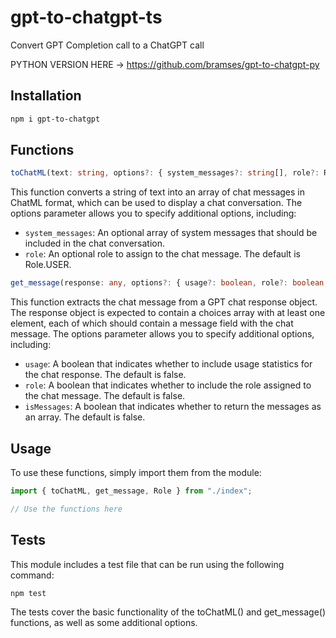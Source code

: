 # gpt-to-chatgpt-ts
Convert GPT Completion call to a ChatGPT call


PYTHON VERSION HERE -> https://github.com/bramses/gpt-to-chatgpt-py

## Installation

```bash
npm i gpt-to-chatgpt
```

## Functions

```ts
toChatML(text: string, options?: { system_messages?: string[], role?: Role }): Message[]
```

This function converts a string of text into an array of chat messages in ChatML format, which can be used to display a chat conversation. The options parameter allows you to specify additional options, including:

- `system_messages`: An optional array of system messages that should be included in the chat conversation.
- `role`: An optional role to assign to the chat message. The default is Role.USER.

```ts
get_message(response: any, options?: { usage?: boolean, role?: boolean, isMessages?: boolean }): string | { usage: Usage, messages?: string[], message?: string, roles?: string[] }
```

This function extracts the chat message from a GPT chat response object. The response object is expected to contain a choices array with at least one element, each of which should contain a message field with the chat message. The options parameter allows you to specify additional options, including:


- `usage`: A boolean that indicates whether to include usage statistics for the chat response. The default is false.
- `role`: A boolean that indicates whether to include the role assigned to the chat message. The default is false.
- `isMessages`: A boolean that indicates whether to return the messages as an array. The default is false.


## Usage

To use these functions, simply import them from the module:

```ts
import { toChatML, get_message, Role } from "./index";

// Use the functions here
```

## Tests

This module includes a test file that can be run using the following command:

```bash
npm test
```

The tests cover the basic functionality of the toChatML() and get_message() functions, as well as some additional options.
